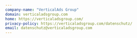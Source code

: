 ```yaml
---
company-name: "VerticalAds Group"
domain: verticaladsgroup.com
home: https://verticaladsgroup.com/
privacy-policy: https://verticaladsgroup.com/datenschutz/
email: datenschutz@verticaladsgroup.com
---
```




